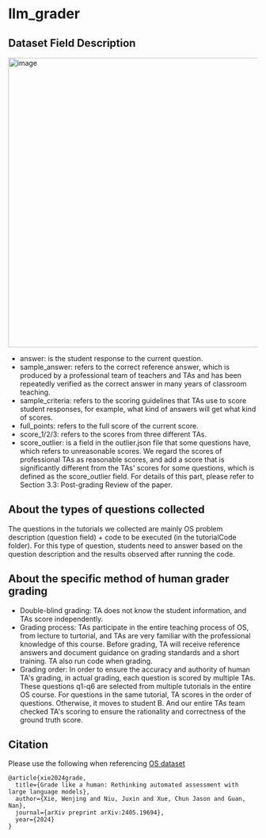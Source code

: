 # llm_grader


## Dataset Field Description
<img width="585" alt="image" src="https://github.com/user-attachments/assets/88838db8-f961-4d3d-91fb-ed15b3d76e1c" />

+ answer: is the student response to the current question.
+ sample_answer: refers to the correct reference answer, which is produced by a professional team of teachers and TAs and has been repeatedly verified as the correct answer in many years of classroom teaching.
+ sample_criteria: refers to the scoring guidelines that TAs use to score student responses, for example, what kind of answers will get what kind of scores.
+ full_points: refers to the full score of the current score.
+ score_1/2/3: refers to the scores from three different TAs.
+ score_outlier: is a field in the outlier.json file that some questions have, which refers to unreasonable scores. We regard the scores of professional TAs as reasonable scores, and add a score that is significantly different from the TAs' scores for some questions, which is defined as the score_outlier field. For details of this part, please refer to Section 3.3: Post-grading Review of the paper.

## About the types of questions collected
The questions in the tutorials we collected are mainly OS problem description (question field) + code to be executed (in the tutorialCode folder). For this type of question, students need to answer based on the question description and the results observed after running the code.

## About the specific method of human grader grading
+ Double-blind grading: TA does not know the student information, and TAs score independently.
+ Grading process: TAs participate in the entire teaching process of OS, from lecture to turtorial, and TAs are very familiar with the professional knowledge of this course. Before grading, TA will receive reference answers and document guidance on grading standards and a short training. TA also run code when grading.
+ Grading order: In order to ensure the accuracy and authority of human TA's grading, in actual grading, each question is scored by multiple TAs. These questions q1-q6 are selected from multiple tutorials in the entire OS course. For questions in the same tutorial, TA scores in the order of questions. Otherwise, it moves to student B. And our entire TAs team checked TA's scoring to ensure the rationality and correctness of the ground truth score.


## Citation
Please use the following when referencing [OS dataset](https://github.com/wenjing1170/llm_grader)
```
@article{xie2024grade,
  title={Grade like a human: Rethinking automated assessment with large language models},
  author={Xie, Wenjing and Niu, Juxin and Xue, Chun Jason and Guan, Nan},
  journal={arXiv preprint arXiv:2405.19694},
  year={2024}
}
```
